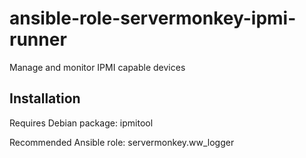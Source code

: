 # ansible-role-servermonkey-ipmi-runner

Manage and monitor IPMI capable devices

## Installation

Requires Debian package: ipmitool

Recommended Ansible role: servermonkey.ww_logger
